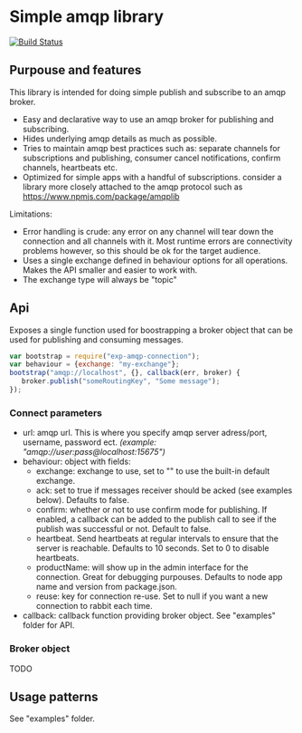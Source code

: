 # Simple amqp library

[![Build Status](https://travis-ci.org/ExpressenAB/exp-amqp-connection.svg?branch=master)](https://travis-ci.org/ExpressenAB/exp-amqp-connection)

## Purpouse and features

This library is intended for doing simple publish and subscribe to an amqp broker.

- Easy and declarative way to use an amqp broker for publishing and subscribing.
- Hides underlying amqp details as much as possible.
- Tries to maintain amqp best practices such as: separate channels for subscriptions and publishing, consumer cancel notifications, confirm channels, heartbeats etc.
- Optimized for simple apps with a handful of subscriptions.
consider a library more closely attached to the amqp protocol such as https://www.npmjs.com/package/amqplib

Limitations:

- Error handling is crude: any error on any channel will tear down the connection and all channels with it. Most runtime errors are connectivity problems however, so this should be ok for the target audience.
- Uses a single exchange defined in behaviour options for all operations. Makes the API smaller and easier to work with.
- The exchange type will always be "topic"

## Api

Exposes a single function used for boostrapping a broker object that can be used for publishing and consuming messages.

```js
var bootstrap = require("exp-amqp-connection");
var behaviour = {exchange: "my-exchange"};
bootstrap("amqp://localhost", {}, callback(err, broker) {
   broker.publish("someRoutingKey", "Some message");
});
```

### Connect parameters
* url: amqp url. This is where you specify amqp server adress/port, username, password ect.
*(example: "amqp://user:pass@localhost:15675")*
* behaviour: object with fields:
  * exchange: exchange to use, set to "" to use the built-in default exchange.
  * ack: set to true if messages receiver should be acked (see examples below). Defaults to false.
  * confirm: whether or not to use confirm mode for publishing. If enabled, a callback can be added to the publish call to see if the publish was successful or not. Default to false.
  * heartbeat. Send heartbeats at regular intervals to ensure that the server is reachable. Defaults to 10 seconds. Set to 0 to disable heartbeats.
  * productName: will show up in the admin interface for the connection. Great for debugging purpouses. Defaults to node app name and version from package.json.
  * reuse: key for connection re-use. Set to null if you want a new connection to rabbit each time.
* callback: callback function providing broker object. See "examples" folder for API.

### Broker object

TODO

## Usage patterns

See "examples" folder.

